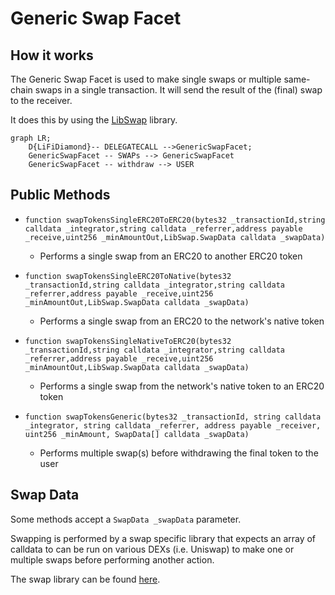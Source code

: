 # Generic Swap Facet

## How it works

The Generic Swap Facet is used to make single swaps or multiple same-chain swaps in a single transaction. It will send the result of the (final) swap to the receiver.

It does this by using the [LibSwap](./LibSwap.md) library.

```mermaid
graph LR;
    D{LiFiDiamond}-- DELEGATECALL -->GenericSwapFacet;
    GenericSwapFacet -- SWAPs --> GenericSwapFacet
    GenericSwapFacet -- withdraw --> USER
```

## Public Methods

- `function swapTokensSingleERC20ToERC20(bytes32 _transactionId,string calldata _integrator,string calldata _referrer,address payable _receive,uint256 _minAmountOut,LibSwap.SwapData calldata _swapData)`

  - Performs a single swap from an ERC20 to another ERC20 token

- `function swapTokensSingleERC20ToNative(bytes32 _transactionId,string calldata _integrator,string calldata _referrer,address payable _receive,uint256 _minAmountOut,LibSwap.SwapData calldata _swapData)`

  - Performs a single swap from an ERC20 to the network's native token

- `function swapTokensSingleNativeToERC20(bytes32 _transactionId,string calldata _integrator,string calldata _referrer,address payable _receive,uint256 _minAmountOut,LibSwap.SwapData calldata _swapData)`

  - Performs a single swap from the network's native token to an ERC20 token

- `function swapTokensGeneric(bytes32 _transactionId, string calldata _integrator, string calldata _referrer, address payable _receiver, uint256 _minAmount, SwapData[] calldata _swapData)`
  - Performs multiple swap(s) before withdrawing the final token to the user

## Swap Data

Some methods accept a `SwapData _swapData` parameter.

Swapping is performed by a swap specific library that expects an array of calldata to can be run on various DEXs (i.e. Uniswap) to make one or multiple swaps before performing another action.

The swap library can be found [here](../src/Libraries/LibSwap.sol).
